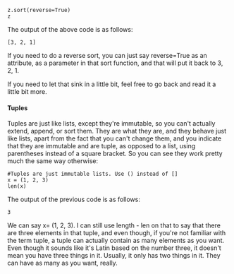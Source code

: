 
```
z.sort(reverse=True)
z
```

The output of the above code is as follows:

```
[3, 2, 1]
```

If you need to do a reverse sort, you can just say reverse=True as an attribute, as a parameter in that sort function, and that will put it back to 3, 2, 1.

If you need to let that sink in a little bit, feel free to go back and read it a little bit more.

#### Tuples
Tuples are just like lists, except they're immutable, so you can't actually extend, append, or sort them. They are what they are, and they behave just like lists, apart from the fact that you can't change them, and you indicate that they are immutable and are tuple, as opposed to a list, using parentheses instead of a square bracket. So you can see they work pretty much the same way otherwise:

```
#Tuples are just immutable lists. Use () instead of []
x = (1, 2, 3)
len(x)
```

The output of the previous code is as follows:

```
3
```

We can say x= (1, 2, 3). I can still use length - len on that to say that there are three elements in that tuple, and even though, if you're not familiar with the term tuple, a tuple can actually contain as many elements as you want. Even though it sounds like it's Latin based on the number three, it doesn't mean you have three things in it. Usually, it only has two things in it. They can have as many as you want, really.
